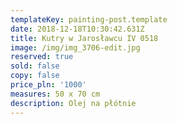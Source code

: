 ```yaml
---
templateKey: painting-post.template
date: 2018-12-18T10:30:42.631Z
title: Kutry w Jarosławcu IV 0518
image: /img/img_3706-edit.jpg
reserved: true
sold: false
copy: false
price_pln: '1000'
measures: 50 x 70 cm
description: Olej na płótnie
---
```


